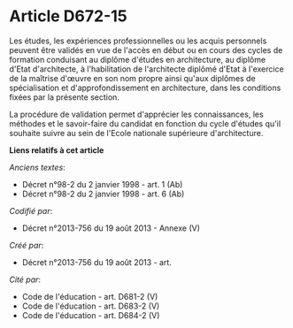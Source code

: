# Article D672-15

Les études, les expériences professionnelles ou les acquis personnels peuvent être validés en vue de l'accès en début ou en
cours des cycles de formation conduisant au diplôme d'études en architecture, au diplôme d'Etat d'architecte, à
l'habilitation de l'architecte diplômé d'Etat à l'exercice de la maîtrise d'œuvre en son nom propre ainsi qu'aux diplômes de
spécialisation et d'approfondissement en architecture, dans les conditions fixées par la présente section.

La procédure de validation permet d'apprécier les connaissances, les méthodes et le savoir-faire du candidat en fonction du
cycle d'études qu'il souhaite suivre au sein de l'Ecole nationale supérieure d'architecture.

**Liens relatifs à cet article**

_Anciens textes_:

  - Décret n°98-2 du 2 janvier 1998 - art. 1 (Ab)
  - Décret n°98-2 du 2 janvier 1998 - art. 6 (Ab)

_Codifié par_:

  - Décret n°2013-756 du 19 août 2013 -  Annexe (V)

_Créé par_:

  - Décret n°2013-756 du 19 août 2013 - art.

_Cité par_:

  - Code de l'éducation - art. D681-2 (V)
  - Code de l'éducation - art. D683-2 (V)
  - Code de l'éducation - art. D684-2 (V)
